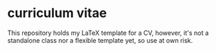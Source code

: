 # curriculum vitae

This repository holds my LaTeX template for a CV, however, it's not a standalone class nor a flexible template yet, so use at own risk.